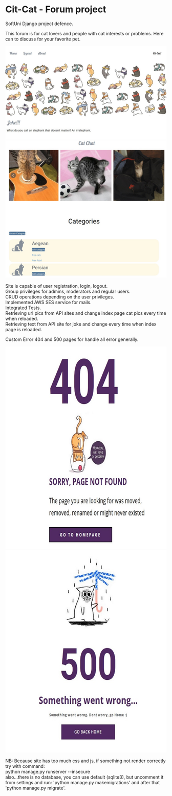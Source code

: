 # Cit-Cat - Forum project
SoftUni Django project defence.


This forum is for cat lovers and people with cat interests or problems. Here can to discuss for your favorite pet.

<img src="https://github.com/iceburned/Cit-Cat/blob/master/static/media/cats1.jpg" alt="" title="" />
<img src="https://github.com/iceburned/Cit-Cat/blob/master/static/media/cats2.jpg" alt="" title="" />



Site is capable of user registration, login, logout.<br>
Group privileges for admins, moderators and regular users.<br>
CRUD operations depending on the user privileges.<br>
Implemented AWS SES service for mails.<br>
Integrated Tests.<br>
Retrieving url pics from API sites and change index page cat pics every time when reloaded.<br>
Retrieving text from API site for joke and change every time when index page is reloaded.<br>


Custom Error 404 and 500 pages for handle all error generally.<br>

<img src="https://github.com/iceburned/Cit-Cat/blob/master/static/media/404_example.jpg" alt="404" width="778" height="633" />
<img src="https://github.com/iceburned/Cit-Cat/blob/master/static/media/500_example.jpg" alt="500" width="778" height="633" />


NB: Because site has too much css and js, if something not render correctly try with command:<br>
python manage.py runserver --insecure<br>
also...there is no database, you can use default (sqlite3), but uncomment it from settings and run:
'python manage.py makemigrations' and after that 'python manage.py migrate'.